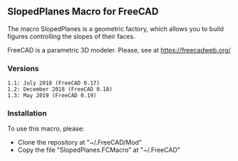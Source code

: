 ## SlopedPlanes Macro for FreeCAD
The macro SlopedPlanes is a geometric factory, which allows you to build figures controlling the slopes of their faces.

FreeCAD is a parametric 3D modeler. Please, see at https://freecadweb.org/

### Versions

    1.1: July 2018 (FreeCAD 0.17)
    1.2: December 2018 (FreeCAD 0.18)
    1.3: May 2019 (FreeCAD 0.19)

### Installation
To use this macro, please:

* Clone the repository at "~/.FreeCAD/Mod"
* Copy the file "SlopedPlanes.FCMacro" at "~/.FreeCAD"
